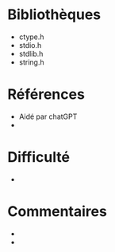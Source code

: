 # Bibliothèques
* ctype.h
* stdio.h
* stdlib.h
* string.h

# Références
* Aidé par chatGPT
*

# Difficulté
*

# Commentaires
* 
* 

